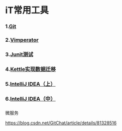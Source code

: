 # iT常用工具    

### 1.[Git](doc/git.md)   

### 2.[Vimperator](doc/Vimperator.md)   

### 3.[Junit测试](doc/Junit.md)      

### 4.[Kettle实现数据迁移](doc/Kettle.md)

### 5.[IntelliJ IDEA（上）](doc/idea_A.md)       

### 6.[IntelliJ IDEA（中）](doc/idea_B.md)    

###      





微服务

https://blog.csdn.net/GitChat/article/details/81328516